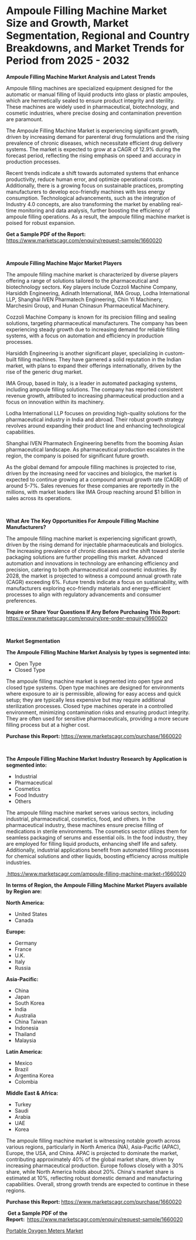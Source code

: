 <p><h1>Ampoule Filling Machine Market Size and Growth, Market Segmentation, Regional and Country Breakdowns, and Market Trends for Period from 2025 -  2032</h1></p><p><strong>Ampoule Filling Machine Market Analysis and Latest Trends</strong></p>
<p><p>Ampoule filling machines are specialized equipment designed for the automatic or manual filling of liquid products into glass or plastic ampoules, which are hermetically sealed to ensure product integrity and sterility. These machines are widely used in pharmaceutical, biotechnology, and cosmetic industries, where precise dosing and contamination prevention are paramount. </p><p>The Ampoule Filling Machine Market is experiencing significant growth, driven by increasing demand for parenteral drug formulations and the rising prevalence of chronic diseases, which necessitate efficient drug delivery systems. The market is expected to grow at a CAGR of 12.9% during the forecast period, reflecting the rising emphasis on speed and accuracy in production processes. </p><p>Recent trends indicate a shift towards automated systems that enhance productivity, reduce human error, and optimize operational costs. Additionally, there is a growing focus on sustainable practices, prompting manufacturers to develop eco-friendly machines with less energy consumption. Technological advancements, such as the integration of Industry 4.0 concepts, are also transforming the market by enabling real-time monitoring and data analysis, further boosting the efficiency of ampoule filling operations. As a result, the ampoule filling machine market is poised for robust expansion.</p></p>
<p><strong>Get a Sample PDF of the Report:&nbsp;</strong> <a href="https://www.marketscagr.com/enquiry/request-sample/1660020?utm_campaign=1999&utm_medium=2&utm_source=Github&utm_content=ia&utm_term=20022025&utm_id=ampoule-filling-machine">https://www.marketscagr.com/enquiry/request-sample/1660020</a></p>
<p>&nbsp;</p>
<p><strong>Ampoule Filling Machine Major Market Players</strong></p>
<p><p>The ampoule filling machine market is characterized by diverse players offering a range of solutions tailored to the pharmaceutical and biotechnology sectors. Key players include Cozzoli Machine Company, Harsiddh Engineering, Adinath International, IMA Group, Lodha International LLP, Shanghai IVEN Pharmatech Engineering, Chin Yi Machinery, Marchesini Group, and Hunan Chinasun Pharmaceutical Machinery. </p><p>Cozzoli Machine Company is known for its precision filling and sealing solutions, targeting pharmaceutical manufacturers. The company has been experiencing steady growth due to increasing demand for reliable filling systems, with a focus on automation and efficiency in production processes. </p><p>Harsiddh Engineering is another significant player, specializing in custom-built filling machines. They have garnered a solid reputation in the Indian market, with plans to expand their offerings internationally, driven by the rise of the generic drug market.</p><p>IMA Group, based in Italy, is a leader in automated packaging systems, including ampoule filling solutions. The company has reported consistent revenue growth, attributed to increasing pharmaceutical production and a focus on innovation within its machinery.</p><p>Lodha International LLP focuses on providing high-quality solutions for the pharmaceutical industry in India and abroad. Their robust growth strategy revolves around expanding their product line and enhancing technological capabilities.</p><p>Shanghai IVEN Pharmatech Engineering benefits from the booming Asian pharmaceutical landscape. As pharmaceutical production escalates in the region, the company is poised for significant future growth.</p><p>As the global demand for ampoule filling machines is projected to rise, driven by the increasing need for vaccines and biologics, the market is expected to continue growing at a compound annual growth rate (CAGR) of around 5-7%. Sales revenues for these companies are reportedly in the millions, with market leaders like IMA Group reaching around $1 billion in sales across its operations.</p></p>
<p>&nbsp;</p>
<p><strong>What Are The Key Opportunities For Ampoule Filling Machine Manufacturers?</strong></p>
<p><p>The ampoule filling machine market is experiencing significant growth, driven by the rising demand for injectable pharmaceuticals and biologics. The increasing prevalence of chronic diseases and the shift toward sterile packaging solutions are further propelling this market. Advanced automation and innovations in technology are enhancing efficiency and precision, catering to both pharmaceutical and cosmetic industries. By 2028, the market is projected to witness a compound annual growth rate (CAGR) exceeding 6%. Future trends indicate a focus on sustainability, with manufacturers exploring eco-friendly materials and energy-efficient processes to align with regulatory advancements and consumer preferences.</p></p>
<p><strong>Inquire or Share Your Questions If Any Before Purchasing This Report:</strong> <a href="https://www.marketscagr.com/enquiry/pre-order-enquiry/1660020?utm_campaign=1999&utm_medium=2&utm_source=Github&utm_content=ia&utm_term=20022025&utm_id=ampoule-filling-machine">https://www.marketscagr.com/enquiry/pre-order-enquiry/1660020</a></p>
<p>&nbsp;</p>
<p><strong>Market Segmentation</strong></p>
<p><strong>The Ampoule Filling Machine Market Analysis by types is segmented into:</strong></p>
<p><ul><li>Open Type</li><li>Closed Type</li></ul></p>
<p><p>The ampoule filling machine market is segmented into open type and closed type systems. Open type machines are designed for environments where exposure to air is permissible, allowing for easy access and quick setup; they are typically less expensive but may require additional sterilization processes. Closed type machines operate in a controlled environment, minimizing contamination risks and ensuring product integrity. They are often used for sensitive pharmaceuticals, providing a more secure filling process but at a higher cost.</p></p>
<p><strong>Purchase this Report:&nbsp;</strong><a href="https://www.marketscagr.com/purchase/1660020?utm_campaign=1999&utm_medium=2&utm_source=Github&utm_content=ia&utm_term=20022025&utm_id=ampoule-filling-machine">https://www.marketscagr.com/purchase/1660020</a></p>
<p>&nbsp;</p>
<p><strong>The Ampoule Filling Machine Market Industry Research by Application is segmented into:</strong></p>
<p><ul><li>Industrial</li><li>Pharmaceutical</li><li>Cosmetics</li><li>Food Industry</li><li>Others</li></ul></p>
<p><p>The ampoule filling machine market serves various sectors, including industrial, pharmaceutical, cosmetics, food, and others. In the pharmaceutical industry, these machines ensure precise filling of medications in sterile environments. The cosmetics sector utilizes them for seamless packaging of serums and essential oils. In the food industry, they are employed for filling liquid products, enhancing shelf life and safety. Additionally, industrial applications benefit from automated filling processes for chemical solutions and other liquids, boosting efficiency across multiple industries.</p></p>
<p><a href="https://www.marketscagr.com/ampoule-filling-machine-market-r1660020?utm_campaign=1999&utm_medium=2&utm_source=Github&utm_content=ia&utm_term=20022025&utm_id=ampoule-filling-machine">&nbsp;https://www.marketscagr.com/ampoule-filling-machine-market-r1660020</a></p>
<p><strong>In terms of Region, the Ampoule Filling Machine Market Players available by Region are:</strong></p>
<p>
    <p> <strong> North America: </strong>
        <ul>
            <li>United States</li>
            <li>Canada</li>
        </ul>
        </p> 
    <p> <strong> Europe: </strong>
        <ul>
            <li>Germany</li>
            <li>France</li>
            <li>U.K.</li>
            <li>Italy</li>
            <li>Russia</li>
        </ul>
        </p> 
    <p> <strong> Asia-Pacific: </strong>
        <ul>
            <li>China</li>
            <li>Japan</li>
            <li>South Korea</li>
            <li>India</li>
            <li>Australia</li>
            <li>China Taiwan</li>
            <li>Indonesia</li>
            <li>Thailand</li>
            <li>Malaysia</li>
        </ul>
        </p> 
    <p> <strong> Latin America: </strong>
        <ul>
            <li>Mexico</li>
            <li>Brazil</li>
            <li>Argentina Korea</li>
            <li>Colombia</li>
        </ul>
        </p> 
    <p> <strong> Middle East & Africa: </strong>
        <ul>
            <li>Turkey</li>
            <li>Saudi</li>
            <li>Arabia</li>
            <li>UAE</li>
            <li>Korea</li>
        </ul>
    </p>
    </p>
<p><p>The ampoule filling machine market is witnessing notable growth across various regions, particularly in North America (NA), Asia-Pacific (APAC), Europe, the USA, and China. APAC is projected to dominate the market, contributing approximately 40% of the global market share, driven by increasing pharmaceutical production. Europe follows closely with a 30% share, while North America holds about 20%. China's market share is estimated at 10%, reflecting robust domestic demand and manufacturing capabilities. Overall, strong growth trends are expected to continue in these regions.</p></p>
<p><strong>Purchase this Report: </strong><a href="https://www.marketscagr.com/purchase/1660020?utm_campaign=1999&utm_medium=2&utm_source=Github&utm_content=ia&utm_term=20022025&utm_id=ampoule-filling-machine">https://www.marketscagr.com/purchase/1660020</a></p>
<p>&nbsp;<strong>Get a Sample PDF of the Report:&nbsp;&nbsp;</strong><a href="https://www.marketscagr.com/enquiry/request-sample/1660020?utm_campaign=1999&utm_medium=2&utm_source=Github&utm_content=ia&utm_term=20022025&utm_id=ampoule-filling-machine">https://www.marketscagr.com/enquiry/request-sample/1660020</a></p>
<p><strong></strong></p>
<p><p><a href="https://github.com/tamvrosiya/Market-Research-Report-List-6/blob/main/portable-oxygen-meters-market.md?utm_campaign=1999&utm_medium=2&utm_source=Github&utm_content=ia&utm_term=20022025&utm_id=ampoule-filling-machine">Portable Oxygen Meters Market</a></p></p>